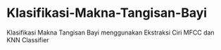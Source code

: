 # Klasifikasi-Makna-Tangisan-Bayi
Klasifikasi Makna Tangisan Bayi menggunakan Ekstraksi Ciri MFCC dan KNN Classifier
